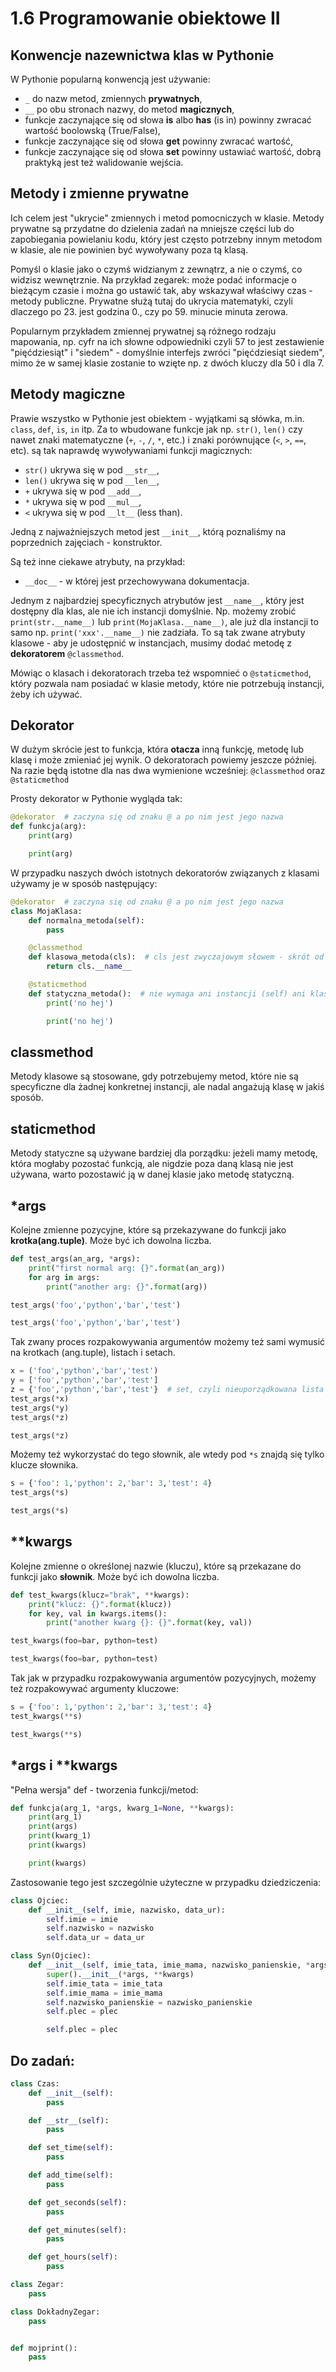 1.6 Programowanie obiektowe II
===========================

Konwencje nazewnictwa klas w Pythonie
-------------------------------------

W Pythonie popularną konwencją jest używanie:

* `_` do nazw metod, zmiennych **prywatnych**,
* `__` po obu stronach nazwy, do metod **magicznych**,
* funkcje zaczynające się od słowa **is** albo **has** (is in) powinny zwracać wartość boolowską (True/False),
* funkcje zaczynające się od słowa **get** powinny zwracać wartość,
* funkcje zaczynające się od słowa **set** powinny ustawiać wartość, dobrą praktyką jest też walidowanie wejścia.

Metody i zmienne prywatne
-------------------------

Ich celem jest "ukrycie" zmiennych i metod pomocniczych w klasie.
Metody prywatne są przydatne do dzielenia zadań na mniejsze części lub do zapobiegania powielaniu kodu, który jest często potrzebny innym metodom w klasie, ale nie powinien być wywoływany poza tą klasą.

Pomyśl o klasie jako o czymś widzianym z zewnątrz, a nie o czymś, co widzisz wewnętrznie.
Na przykład zegarek: może podać informacje o bieżącym czasie i można go ustawić tak, aby wskazywał właściwy czas - metody publiczne.
Prywatne służą tutaj do ukrycia matematyki, czyli dlaczego po 23. jest godzina 0., czy po 59. minucie minuta zerowa.

Popularnym przykładem zmiennej prywatnej są różnego rodzaju mapowania, np. cyfr na ich słowne odpowiedniki czyli 57 to jest zestawienie "pięćdziesiąt" i "siedem" - domyślnie interfejs zwróci "pięćdziesiąt siedem", mimo że w samej klasie zostanie to wzięte np. z dwóch kluczy dla 50 i dla 7.

Metody magiczne
---------------

Prawie wszystko w Pythonie jest obiektem - wyjątkami są słówka, m.in. `class`, `def`, `is`, `in` itp. 
Za to wbudowane funkcje jak np. `str()`, `len()` czy nawet znaki matematyczne (`+`, `-`, `/`, `*`, etc.)
i znaki porównujące (`<`, `>`, `==`, etc). są tak naprawdę wywoływaniami funkcji magicznych:

* `str()` ukrywa się w pod `__str__`,
* `len()` ukrywa się w pod `__len__`,
* `+` ukrywa się w pod `__add__`,
* `*` ukrywa się w pod `__mul__`,
* `<` ukrywa się w pod `__lt__` (less than).

Jedną z najważniejszych metod jest `__init__`, którą poznaliśmy na poprzednich zajęciach - konstruktor.

Są też inne ciekawe atrybuty, na przykład:

* `__doc__` - w której jest przechowywana dokumentacja.

Jednym z najbardziej specyficznych atrybutów jest  `__name__`, który jest dostępny dla klas, ale nie ich instancji domyślnie.
Np. możemy zrobić `print(str.__name__)` lub `print(MojaKlasa.__name__)`,
ale już dla instancji to samo np. `print('xxx'.__name__)` nie zadziała.
To są tak zwane atrybuty klasowe - aby je udostępnić w instancjach,
musimy dodać metodę z **dekoratorem** `@classmethod`. 

Mówiąc o klasach i dekoratorach trzeba też wspomnieć o `@staticmethod`, 
który pozwala nam posiadać w klasie metody, które nie potrzebują instancji, żeby ich używać.

Dekorator
---------

W dużym skrócie jest to funkcja, która **otacza** inną funkcję, metodę lub klasę i może zmieniać jej wynik.
O dekoratorach powiemy jeszcze później. Na razie będą istotne dla nas dwa wymienione wcześniej: `@classmethod` oraz `@staticmethod`

Prosty dekorator w Pythonie wygląda tak:

```python
@dekorator  # zaczyna się od znaku @ a po nim jest jego nazwa
def funkcja(arg):
    print(arg)

    print(arg)

```

W przypadku naszych dwóch istotnych dekoratorów związanych z klasami używamy je w sposób następujący:

```python
@dekorator  # zaczyna się od znaku @ a po nim jest jego nazwa
class MojaKlasa:
    def normalna_metoda(self):
        pass

    @classmethod
    def klasowa_metoda(cls):  # cls jest zwyczajowym słowem - skrót od słowa class
        return cls.__name__

    @staticmethod
    def statyczna_metoda():  # nie wymaga ani instancji (self) ani klasy (cls)
        print('no hej')

        print('no hej')

```

classmethod
-----------

Metody klasowe są stosowane, gdy potrzebujemy metod, które nie są specyficzne dla żadnej konkretnej instancji, 
ale nadal angażują klasę w jakiś sposób.

staticmethod
------------

Metody statyczne są używane bardziej dla porządku: 
jeżeli mamy metodę, która mogłaby pozostać funkcją, ale nigdzie poza daną klasą nie jest używana,
warto pozostawić ją w danej klasie jako metodę statyczną.

*args
-----

Kolejne zmienne pozycyjne, które są przekazywane do funkcji jako **krotka(ang.tuple)**. Może być ich dowolna liczba.

```python
def test_args(an_arg, *args):
    print("first normal arg: {}".format(an_arg))
    for arg in args:
        print("another arg: {}".format(arg))

test_args('foo','python','bar','test')

test_args('foo','python','bar','test')

```

Tak zwany proces rozpakowywania argumentów możemy też sami wymusić na krotkach (ang.tuple), listach i setach.

```python
x = ('foo','python','bar','test')
y = ['foo','python','bar','test']
z = {'foo','python','bar','test'}  # set, czyli nieuporządkowana lista bez powtórzeń
test_args(*x)
test_args(*y)
test_args(*z)

test_args(*z)

```

Możemy też wykorzystać do tego słownik, ale wtedy pod `*s` znajdą się tylko klucze słownika.

```python
s = {'foo': 1,'python': 2,'bar': 3,'test': 4}
test_args(*s)

test_args(*s)

```

**kwargs
--------

Kolejne zmienne o określonej nazwie (kluczu), które są przekazane do funkcji jako **słownik**. 
Może być ich dowolna liczba.

```python
def test_kwargs(klucz="brak", **kwargs):
    print("klucz: {}".format(klucz))
    for key, val in kwargs.items():
        print("another kwarg {}: {}".format(key, val))

test_kwargs(foo=bar, python=test)

test_kwargs(foo=bar, python=test)

```

Tak jak w przypadku rozpakowywania argumentów pozycyjnych, możemy też rozpakowywać argumenty kluczowe:

```python
s = {'foo': 1,'python': 2,'bar': 3,'test': 4}
test_kwargs(**s)

test_kwargs(**s)

```

*args i **kwargs
----------------

"Pełna wersja" def - tworzenia funkcji/metod:

```python
def funkcja(arg_1, *args, kwarg_1=None, **kwargs):
    print(arg_1)
    print(args)
    print(kwarg_1)
    print(kwargs)

    print(kwargs)

```

Zastosowanie tego jest szczególnie użyteczne w przypadku dziedziczenia:

```python
class Ojciec:
    def __init__(self, imie, nazwisko, data_ur):
        self.imie = imie
        self.nazwisko = nazwisko
        self.data_ur = data_ur

class Syn(Ojciec):
    def __init__(self, imie_tata, imie_mama, nazwisko_panienskie, *args, plec='male', **kwargs):
        super().__init__(*args, **kwargs)
        self.imie_tata = imie_tata
        self.imie_mama = imie_mama
        self.nazwisko_panienskie = nazwisko_panienskie
        self.plec = plec

        self.plec = plec

```

Do zadań:
---------

```python
class Czas:
    def __init__(self):
        pass

    def __str__(self):
        pass

    def set_time(self):
        pass

    def add_time(self):
        pass

    def get_seconds(self):
        pass

    def get_minutes(self):
        pass

    def get_hours(self):
        pass

class Zegar:
    pass

class DokładnyZegar:
    pass


def mojprint():
    pass
```

